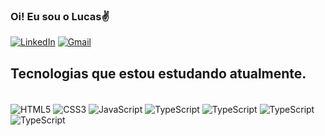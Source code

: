 ### Oi! Eu sou o Lucas✌️

[![LinkedIn](https://img.shields.io/badge/LinkedIn-0077B5?style=for-the-badge&logo=linkedin&logoColor=white)](https://www.linkedin.com/in/lucas-souza-ribeiro-da-silva-26161a270/)
[![Gmail](https://img.shields.io/badge/Gmail-D14836?style=for-the-badge&logo=gmail&logoColor=white)](mailto:lucasrsdeven@gmail.com)

<!--![Lucas GitHub stats](https://github-readme-stats.vercel.app/api?username=LucasSrSilva&show_icons=true&theme=radical)!-->

## Tecnologias que estou estudando atualmente.

<div style="display: inline_block"><br>
    <img align="center" alt="HTML5" src="https://img.shields.io/badge/HTML5-E34F26?style=for-the-badge&logo=html5&logoColor=white">
    <img align="center" alt="CSS3" src="https://img.shields.io/badge/CSS3-1572B6?style=for-the-badge&logo=css3&logoColor=white">
    <img align="center" alt="JavaScript" src="https://img.shields.io/badge/JavaScript-F7DF1E?style=for-the-badge&logo=javascript&logoColor=black"> 
    <img align="center" alt="TypeScript" src="https://img.shields.io/badge/typescript-%23007ACC.svg?style=for-the-badge&logo=typescript&logoColor=white">
    <img align="center" alt="TypeScript" src="https://img.shields.io/badge/nestjs-%23E0234E.svg?style=for-the-badge&logo=nestjs&logoColor=white">
    <img align="center" alt="TypeScript" src="https://img.shields.io/badge/AstroJS-%23DD0031.svg?style=for-the-badge&logo=angular&logoColor=white">
    <img align="center" alt="TypeScript" src="https://img.shields.io/badge/react-%2320232a.svg?style=for-the-badge&logo=react&logoColor=%2361DAFB">
    
</div>

